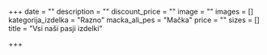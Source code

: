 +++
date = ""
description = ""
discount_price = ""
image = ""
images = []
kategorija_izdelka = "Razno"
macka_ali_pes = "Mačka"
price = ""
sizes = []
title = "Vsi naši pasji izdelki"

+++
